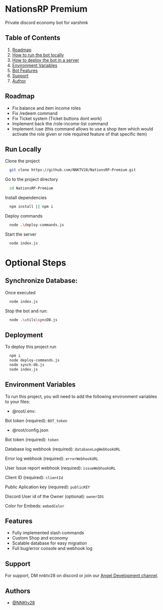 
# NationsRP Premium

Private discord economy bot for xarshmk



## Table of Contents

1. [Roadmap](#Roadmap)
2. [How to run the bot locally](#Run-locally)
3. [How to deploy the bot in a server](#Deployment)
4. [Environment Variables](#Environment-Variables)
5. [Bot Features](#Features)
6. [Support](#Support)
7. [Author](#Author)
## Roadmap

- Fix balance and item income roles
- Fix /redeem command
- Fix Ticket system (Ticket buttons dont work)
- Implement back the /role-income-list command
- Implement /use (this command allows to use a shop item which would activate the role given or role required feature of that specific item)

## Run Locally

Clone the project

```bash
  git clone https://github.com/NNKTV28/NationsRP-Premium.git
```

Go to the project directory

```bash
  cd NationsRP-Premium
```

Install dependencies

```bash
  npm install || npm i
```

Deploy commands

```bash
  node .\deploy-commands.js
```

Start the server

```bash
  node index.js
```

# Optional Steps

## Synchronize Database:
Once executed
```bash
  node index.js
```

Stop the bot and run:

```bash
  node .\utils\syncDB.js
```


## Deployment

To deploy this project run

```bash
  npm i
  node deploy-commands.js
  node synch-db.js
  node index.js
```


## Environment Variables

To run this project, you will need to add the following environment variables to your files:
- @root/.env:

Bot token (required): `BOT_token`

- @root/config.json

Bot token (required): `token`

Database log webhook (required): `databaseLogWebhookURL`

Error log webhook (required): `errorWebhookURL`  

User Issue report webhook (required): `issueWebhookURL`

Client ID (required): `clientId`   

Public Aplication key (required): `publicKEY`  

Discord User id of the Owner (optional): `ownerIDS`  

Color for Embeds: `embedColor`
## Features

- Fully implemented slash commands
- Custom Shop and economy
- Scalable database for easy migration
- Full bug/error console and webhook log


## Support

For support, DM nnktv28 on discord or join our [Angel Development channel](https://discord.gg/RQ2NB2V9av).


## Authors

- [@NNKtv28](https://www.github.com/NNKTV28)

